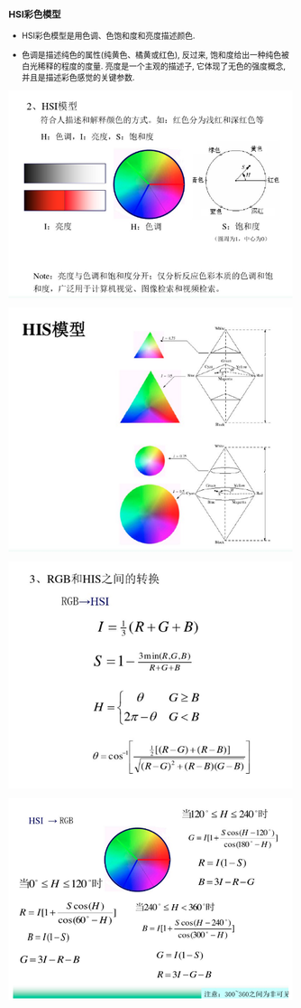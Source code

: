 ### HSI彩色模型

- HSI彩色模型是用色调、色饱和度和亮度描述颜色.

- 色调是描述纯色的属性(纯黄色、橘黄或红色), 反过来, 饱和度给出一种纯色被白光稀释的程度的度量.
亮度是一个主观的描述子, 它体现了无色的强度概念, 并且是描述彩色感觉的关键参数.

![](../pic/HSI模型1.png)

![](../pic/HSI模型2.png)

![](../pic/RGB2HSI.png)

![](../pic/HSI2RGB.png)



